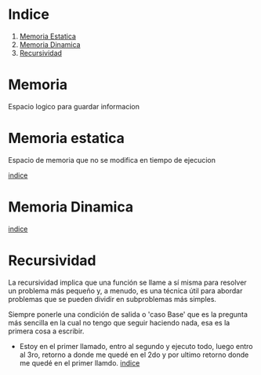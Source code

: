 # Indice
1. [Memoria Estatica](#memoria-estatica)
2. [Memoria Dinamica](#memoria-dinamica)
3. [Recursividad](#recursividad)
# Memoria
Espacio logico para guardar informacion

# Memoria estatica
Espacio de memoria que no se modifica en tiempo de ejecucion

[indice](#indice)

# Memoria Dinamica

[indice](#indice)

# Recursividad

La recursividad implica que una función se llame a sí misma para resolver un problema más pequeño y, a menudo, es una técnica útil para abordar problemas que se pueden dividir en subproblemas más simples.

Siempre ponerle una condición de salida o 'caso Base' que es la pregunta más sencilla en la cual no tengo que seguir haciendo nada, esa es la primera cosa a escribir.
- Estoy en el primer llamado, entro al segundo y ejecuto todo, luego entro al 3ro, retorno a donde me quedé en el 2do y por ultimo retorno donde me quedé en el primer llamdo.
[indice](#indice)